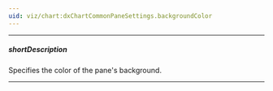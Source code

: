 ```yaml
---
uid: viz/chart:dxChartCommonPaneSettings.backgroundColor
---
```

---
##### shortDescription
Specifies the color of the pane's background.

---
<!--
#include common-colorlist
-->
